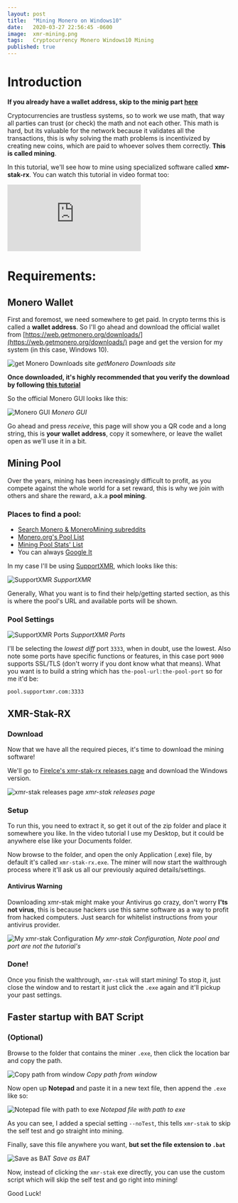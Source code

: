 ```yaml
---
layout: post
title:  "Mining Monero on Windows10"
date:   2020-03-27 22:56:45 -0600
image:  xmr-mining.png
tags:   Cryptocurrency Monero Windows10 Mining 
published: true
---
```


# Introduction

**If you already have a wallet address, skip to the minig part [here](#XMR-Stak-RX)**

Cryptocurrencies are trustless systems, so to work we use math, that way all parties can trust (or check) the math and not each other. This math is hard, but its valuable for the network because it validates all the transactions, this is why solving the math problems is incentivized by creating new coins, which are paid to whoever solves them correctly. **This is called mining**.

In this tutorial, we'll see how to mine using specialized software called **xmr-stak-rx**. You can watch this tutorial in video format too:

<iframe src="https://www.youtube.com/embed/VYPzgN269zw" frameborder="0" allowfullscreen></iframe>

# Requirements:

## Monero Wallet

First and foremost, we need somewhere to get paid. In crypto terms this is called a **wallet address**. So I'll go ahead and download the official wallet from [https://web.getmonero.org/downloads/](https://web.getmonero.org/downloads/) page and get the version for my system (in this case, Windows 10).

![get Monero Downloads site](/images/monero-downloads.png)
*getMonero Downloads site*

**Once downloaded, it's highly recommended that you verify the download by following [this tutorial](https://getmonero.org/resources/user-guides/verification-windows-beginner.html)**

So the official Monero GUI looks like this:

![Monero GUI](/images/monero-gui.png)
*Monero GUI*

Go ahead and press *receive*, this page will show you a QR code and a long string, this is **your wallet address**, copy it somewhere, or leave the wallet open as we'll use it in a bit.

## Mining Pool

Over the years, mining has been increasingly difficult to profit, as you compete against the whole world for a set reward, this is why we join with others and share the reward, a.k.a **pool mining**.

### Places to find a pool:

* [Search Monero & MoneroMining subreddits](https://www.reddit.com/r/MoneroMining/search?q=new%20pool&restrict_sr=1)
* [Monero.org's Pool List](https://monero.org/services/mining-pools/)
* [Mining Pool Stats' List](https://miningpoolstats.stream/monero)
* You can always [Google It](https://www.google.com/search?hl=en&q=monero%20pools)

In my case I'll be using [SupportXMR](https://supportxmr.com), which looks like this:

![SupportXMR](/images/supportxmr.png)
*SupportXMR*

Generally, What you want is to find their help/getting started section, as this is where the pool's URL and available ports will be shown.

### Pool Settings

![SupportXMR Ports](/images/supportxmr-ports.png)
*SupportXMR Ports*

I'll be selecting the _lowest diff_ port `3333`, when in doubt, use the lowest. Also note some ports have specific functions or features, in this case port `9000` supports SSL/TLS (don't worry if you dont know what that means). What you want is to build a string which has `the-pool-url:the-pool-port` so for me it'd be:

```
pool.supportxmr.com:3333
```

## XMR-Stak-RX

### Download

Now that we have all the required pieces, it's time to download the mining software!

We'll go to [FireIce's xmr-stak-rx releases page](https://github.com/fireice-uk/xmr-stak/releases) and download the Windows version.

![xmr-stak releases page](/images/xmrstak-releases.png)
*xmr-stak releases page*

### Setup

To run this, you need to extract it, so get it out of the zip folder and place it somewhere you like. In the video tutorial I use my Desktop, but it could be anywhere else like your Documents folder. 

Now browse to the folder, and open the only Application (.exe) file, by default it's called `xmr-stak-rx.exe`. The miner will now start the walthrough process where it'll ask us all our previously aquired details/settings.

#### Antivirus Warning

Downloading xmr-stak might make your Antivirus go crazy, don't worry **I'ts not virus**, this is because hackers use this same software as a way to profit from hacked computers. Just search for whitelist instructions from your antivirus provider.


![My xmr-stak Configuration](/images/xmr-setup.png)
*My xmr-stak Configuration, Note pool and port are not the tutorial's*

### Done!

Once you finish the walthrough, `xmr-stak` will start mining! To stop it, just close the window and to restart it just click the `.exe` again and it'll pickup your past settings.

## Faster startup with BAT Script
### (Optional)

Browse to the folder that contains the miner `.exe`, then click the location bar and copy the path.

![Copy path from window](/images/xmr-path.png)
*Copy path from window*

Now open up **Notepad** and paste it in a new text file, then append the `.exe` like so:

![Notepad file with path to exe](/images/xmr-bat.png)
*Notepad file with path to exe*

As you can see, I added a special setting `--noTest`, this tells `xmr-stak` to skip the self test and go straight into mining.

Finally, save this file anywhere you want, **but set the file extension to `.bat`**

![Save as BAT](/images/saveasbat.png)
*Save as BAT*

Now, instead of clicking the `xmr-stak` exe directly, you can use the custom script which will skip the self test and go right into mining!

Good Luck!

